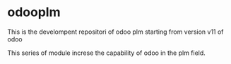 # odooplm

This is the develompent repositori of odoo plm starting from version v11 of odoo

This series of module increse the capability of odoo in the plm field.
